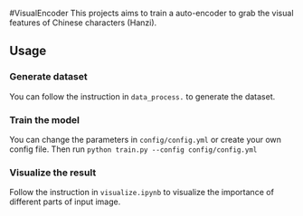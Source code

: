 #VisualEncoder
This projects aims to train a auto-encoder to grab the visual features of Chinese characters (Hanzi).
## Usage
### Generate dataset
You can follow the instruction in ```data_process.``` to generate the dataset.

### Train the model
You can change the parameters in ```config/config.yml``` or create your own config file. Then run ```python train.py --config config/config.yml```

### Visualize the result
Follow the instruction in ```visualize.ipynb``` to visualize the importance of different parts of input image.